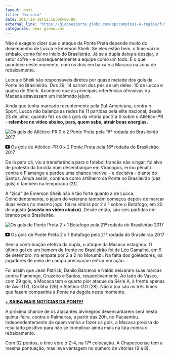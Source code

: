 ```yaml
---
layout: post
title: "Na seca"
date: 2017-10-18T11:16:08+00:00
external_link: "https://globoesporte.globo.com/sp/campinas-e-regiao/futebol/times/ponte-preta/noticia/em-branco-ha-5-jogos-pela-elite-ataque-da-ponte-estagna-com-jejuns-de-lucca-e-sheik.ghtml"
categories: news globo.com
---
```

 
 
 

 
 
 
 

Não é exagero dizer que o ataque da Ponte Preta depende muito do desempenho de Lucca e Emerson Sheik. Se eles estão bem, o time vai no embalo, como foi no início do Brasileirão. Já se a dupla deixa a desejar, o setor sofre - e consequentemente a equipe como um todo. É o que acontece neste momento, com os dois em baixa e a Macaca na zona de rebaixamento.

 
 
 

Lucca e Sheik são responsáveis diretos por quase metade dos gols da Ponte no Brasileirão. Dos 29, 14 saíram dos pés de um deles: 10 de Lucca e quatro de Sheik. Acontece que as principais referências ofensivas da Macaca atravessam um incômodo jejum.

 
 
 

Ainda que tenha marcado recentemente pela Sul-Americana, contra o Sport, Lucca não balança as redes há 11 partidas pela elite nacional, desde 23 de julho, quando fez os dois gols da vitória por 2 a 0 sobre o Atlético-PR - **relembre no vídeo abaixo, para, quem sabe, atrair boas energias.**

 
 
 
 <meta itemprop="name" content="Os gols de Atlético-PR 0 x 2 Ponte Preta pela 16ª rodada do Brasileirão 2017"> <meta itemprop="thumbnailUrl" content="https://s04.video.glbimg.com/x720/6027495.jpg"> <meta itemprop="datePublished" content="2017-10-17T18:19:23.010Z"> <meta itemprop="uploadDate" content="2017-10-17T18:19:23.010Z"> 

 

 
  ![Os gols de Atlético-PR 0 x 2 Ponte Preta pela 16ª rodada do Brasileirão 2017](https://s04.video.glbimg.com/x720/6027495.jpg "Os gols de Atlético-PR 0 x 2 Ponte Preta pela 16ª rodada do Brasileirão 2017") 
 
 
 

_<svg xmlns="http://www.w3.org/2000/svg" width="14px" height="11px" viewbox="0 0 14 11"><path d="M14,9.16666667 C14,10.175 13.19,11 12.2,11 L1.8,11 C0.81,11 0,10.175 0,9.16666667 L0,1.83333333 C0,0.825 0.81,0 1.8,0 L12.2,0 C13.19,0 14,0.825 14,1.83333333 L14,9.16666667 Z M10.6,5.5 L5.2,2.5025 L5.2,8.48833333 L10.6,5.5 L10.6,5.5 Z" id="Shape"></path></svg>_ Os gols de Atlético-PR 0 x 2 Ponte Preta pela 16ª rodada do Brasileirão 2017

 
 
 
 

De lá para cá, viu a transferência para o futebol francês não vingar, foi alvo de protesto da torcida num desembarque em Viracopos, errou pênalti contra o Flamengo e perdeu uma chance incrível - e decisiva - diante do Santos. Ainda assim, continua como artilheiro da Ponte no Brasileirão (dez gols) e também na temporada (21).

 
 
 

A "zica" de Emerson Sheik não é tão forte quanto a de Lucca. Coincidentemente, o jejum do veterano também começou depois de marcar duas vezes no mesmo jogo: foi na vitória por 2 a 1 sobre o Botafogo, em 20 de agosto **(assista no vídeo abaixo)**. Desde então, são seis partidas em branco pelo Brasileirão.

 
 
 

 
 
 
 <meta itemprop="name" content="Os gols de Ponte Preta 2 x 1 Botafogo pela 21ª rodada do Brasileirão 2017"> <meta itemprop="thumbnailUrl" content="https://s04.video.glbimg.com/x720/6091635.jpg"> <meta itemprop="datePublished" content="2017-10-17T18:19:23.010Z"> <meta itemprop="uploadDate" content="2017-10-17T18:19:23.010Z"> 

 

 
  ![Os gols de Ponte Preta 2 x 1 Botafogo pela 21ª rodada do Brasileirão 2017](https://s04.video.glbimg.com/x720/6091635.jpg "Os gols de Ponte Preta 2 x 1 Botafogo pela 21ª rodada do Brasileirão 2017") 
 
 
 

_<svg xmlns="http://www.w3.org/2000/svg" width="14px" height="11px" viewbox="0 0 14 11"><path d="M14,9.16666667 C14,10.175 13.19,11 12.2,11 L1.8,11 C0.81,11 0,10.175 0,9.16666667 L0,1.83333333 C0,0.825 0.81,0 1.8,0 L12.2,0 C13.19,0 14,0.825 14,1.83333333 L14,9.16666667 Z M10.6,5.5 L5.2,2.5025 L5.2,8.48833333 L10.6,5.5 L10.6,5.5 Z" id="Shape"></path></svg>_ Os gols de Ponte Preta 2 x 1 Botafogo pela 21ª rodada do Brasileirão 2017

 
 
 
 

Sem a contribuição efetiva da dupla, o ataque da Macaca estagnou. O último gol de um homem de frente no Brasileirão foi de Léo Gamalho, em 9 de setembro, no empate por 2 a 2 no Morumbi. Na falta dos goleadores, os jogadores de meio de campo precisaram entrar em ação.

 
 
 

Foi assim que Jean Patrick, Danilo Barcelos e Naldo deixaram suas marcas contra Flamengo, Cruzeiro e Santos, respectivamente. Ao lado do Vasco, com 29 gols, a Macaca tem o quarto pior ataque da Série A, à frente apenas de Avaí (17), Coritiba (26) e Atlético-GO (28). Não à toa são os três times que fazem companhia à Ponte na degola neste momento.

 
 
 

[**+ SAIBA MAIS NOTÍCIAS DA PONTE!**](http://globoesporte.globo.com/sp/campinas-e-regiao/futebol/times/ponte-preta/)

 
 
 

A próxima chance de os atacantes alvinegros desencantarem será nesta quinta-feira, contra o Palmeiras, a partir das 20h, no Pacaembu. Independentemente de quem venha a fazer os gols, a Macaca precisa do resultado positivo para não se complicar ainda mais na luta contra o rebaixamento.

 
 
 
 

Com 32 pontos, o time abre o Z-4, na 17ª colocação. A Chapecoense tem a mesma pontuação, mas leva vantagem no número de vitórias (9 a 8).

 
 
 
